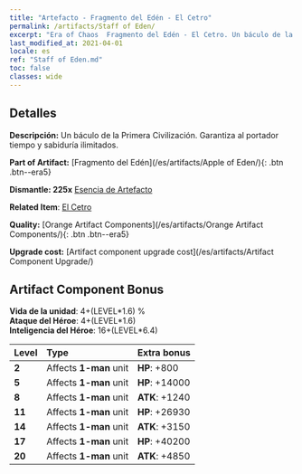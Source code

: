 ```yaml
---
title: "Artefacto - Fragmento del Edén - El Cetro"
permalink: /artifacts/Staff of Eden/
excerpt: "Era of Chaos  Fragmento del Edén - El Cetro. Un báculo de la Primera Civilización. Garantiza al portador tiempo y sabiduría ilimitados."
last_modified_at: 2021-04-01
locale: es
ref: "Staff of Eden.md"
toc: false
classes: wide
---
```




## Detalles

 **Descripción:** Un báculo de la Primera Civilización. Garantiza al portador tiempo y sabiduría ilimitados.

 **Part of Artifact:** [Fragmento del Edén](/es/artifacts/Apple of Eden/){: .btn .btn--era5}

 **Dismantle: 225x** [Esencia de Artefacto](/es/Items/con_905/)

 **Related Item**: [El Cetro](/es/Items/art_186/)

 **Quality:** [Orange Artifact Components](/es/artifacts/Orange Artifact Components/){: .btn .btn--era5}

 **Upgrade cost:** [Artifact component upgrade cost](/es/artifacts/Artifact Component Upgrade/)

## Artifact Component Bonus

  **Vida de la unidad**: 4+(LEVEL\*1.6) %<br/>**Ataque del Héroe**: 4+(LEVEL\*1.6)<br/>**Inteligencia del Héroe**: 16+(LEVEL\*6.4)

  |  Level  | Type |    Extra bonus  | 
  |:--------|:-----|:----------------| 
  | **2** | Affects **1-man** unit | **HP**: +800 | 
  | **5** | Affects **1-man** unit | **HP**: +14000 | 
  | **8** | Affects **1-man** unit | **ATK**: +1240 | 
  | **11** | Affects **1-man** unit | **HP**: +26930 | 
  | **14** | Affects **1-man** unit | **ATK**: +3150 | 
  | **17** | Affects **1-man** unit | **HP**: +40200 | 
  | **20** | Affects **1-man** unit | **ATK**: +4850 | 
